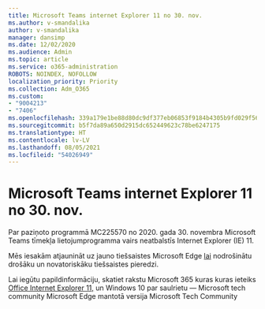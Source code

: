 ```yaml
---
title: Microsoft Teams internet Explorer 11 no 30. nov.
ms.author: v-smandalika
author: v-smandalika
manager: dansimp
ms.date: 12/02/2020
ms.audience: Admin
ms.topic: article
ms.service: o365-administration
ROBOTS: NOINDEX, NOFOLLOW
localization_priority: Priority
ms.collection: Adm_O365
ms.custom:
- "9004213"
- "7406"
ms.openlocfilehash: 339a179e1be88d80dc9df377eb06853f9184b4305b9fd029f565ba54fd30e546
ms.sourcegitcommit: b5f7da89a650d2915dc652449623c78be6247175
ms.translationtype: HT
ms.contentlocale: lv-LV
ms.lasthandoff: 08/05/2021
ms.locfileid: "54026949"
---
```

# <a name="microsoft-teams-will-stop-working-on-internet-explorer-11-from-nov-30th"></a>Microsoft Teams internet Explorer 11 no 30. nov.

Par paziņoto programmā MC225570 no 2020. gada 30. novembra Microsoft Teams tīmekļa lietojumprogramma vairs neatbalstīs Internet Explorer (IE) 11. 

Mēs iesakām atjaunināt uz jauno tiešsaistes Microsoft Edge [lai](https://www.microsoft.com/edge) nodrošinātu drošāku un novatoriskāku tiešsaistes pieredzi. 

Lai iegūtu papildinformāciju, skatiet rakstu Microsoft 365 kuras kuras ieteiks [Office Internet Explorer 11,](https://techcommunity.microsoft.com/t5/microsoft-365-blog/microsoft-365-apps-say-farewell-to-internet-explorer-11-and/ba-p/1591666) un Windows 10 par saulrietu — Microsoft tech community Microsoft Edge mantotā versija Microsoft Tech Community

